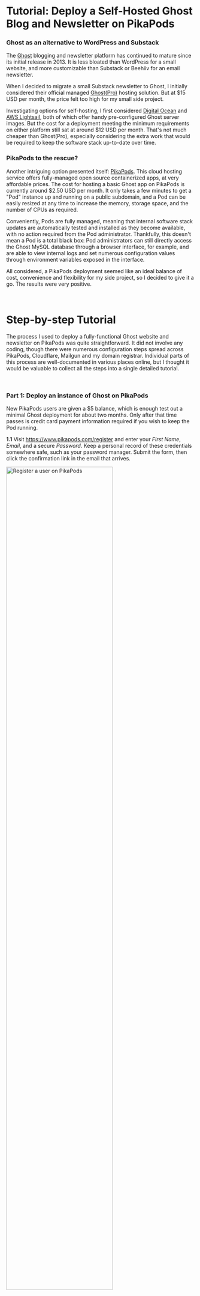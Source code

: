 # Tutorial: Deploy a Self-Hosted Ghost Blog and Newsletter on PikaPods

### Ghost as an alternative to WordPress and Substack

The [Ghost](https://ghost.org/) blogging and newsletter platform has continued to mature since its initial release in 2013. It is less bloated than WordPress for a small website, and more customizable than Substack or Beehiiv for an email newsletter.

When I decided to migrate a small Substack newsletter to Ghost, I initially considered their official managed [Ghost(Pro)](https://ghost.org/pricing/) hosting solution. But at $15 USD per month, the price felt too high for my small side project. 

Investigating options for self-hosting, I first considered [Digital Ocean](https://marketplace.digitalocean.com/apps/ghost) and [AWS Lightsail](https://docs.aws.amazon.com/lightsail/latest/userguide/amazon-lightsail-quick-start-guide-ghost.html), both of which offer handy pre-configured Ghost server images. But the cost for a deployment meeting the minimum requirements on either platform still sat at around $12 USD per month. That's not much cheaper than Ghost(Pro), especially considering the extra work that would be required to keep the software stack up-to-date over time.

### PikaPods to the rescue?
Another intriguing option presented itself: [PikaPods](https://www.pikapods.com/). This cloud hosting service offers fully-managed open source containerized apps, at very affordable prices. The cost for hosting a basic Ghost app on PikaPods is currently around $2.50 USD per month. It only takes a few minutes to get a "Pod" instance up and running on a public subdomain, and a Pod can be easily resized at any time to increase the memory, storage space, and the number of CPUs as required.

Conveniently, Pods are fully managed, meaning that internal software stack updates are automatically tested and installed as they become available, with no action required from the Pod administrator. Thankfully, this doesn't mean a Pod is a total black box: Pod administrators can still directly access the Ghost MySQL database through a browser interface, for example, and are able to view internal logs and set numerous configuration values through environment variables exposed in the interface. 

All considered, a PikaPods deployment seemed like an ideal balance of cost, convenience and flexibility for my side project, so I decided to give it a go. The results were very positive.

&nbsp;

# Step-by-step Tutorial

The process I used to deploy a fully-functional Ghost website and newsletter on PikaPods was quite straightforward. It did not involve any coding, though there were numerous configuration steps spread across PikaPods, Cloudflare, Mailgun and my domain registrar. Individual parts of this process are well-documented in various places online, but I thought it would be valuable to collect all the steps into a single detailed tutorial.


&nbsp;

### Part 1: Deploy an instance of Ghost on PikaPods
   
New PikaPods users are given a $5 balance, which is enough test out a minimal Ghost deployment for about two months. Only after that time passes is credit card payment information required if you wish to keep the Pod running.

**1.1** Visit https://www.pikapods.com/register and enter your *First Name*, *Email*, and a secure *Password*. Keep a personal record of these credentials somewhere safe, such as your password manager. Submit the form, then click the confirmation link in the email that arrives. 

<img alt="Register a user on PikaPods" src="https://raw.githubusercontent.com/garyesmith/tutorial-deploy-self-hosted-ghost-on-pikapods/refs/heads/main/images/t1.png" width="75%" />

**1.2** Visit https://www.pikapods.com/login and log in using the email address and password you registered above.

<img alt="Log in to PikaPods" src="https://raw.githubusercontent.com/garyesmith/tutorial-deploy-self-hosted-ghost-on-pikapods/refs/heads/main/images/t2.png" width="75% " />

**1.3** Click the *Add Pod* button. Under *Choose App* select *Ghost*. Under *Pod Name* type a short description of your Pod. Then choose a Pod region of *EU* or *US* depending on the expected geographic location of your blog visitors. 

<img alt="Add a Pod" src="https://raw.githubusercontent.com/garyesmith/tutorial-deploy-self-hosted-ghost-on-pikapods/refs/heads/main/images/t3.png" width="75%" />

**1.4** Click on *Resources* in the left menu, and review the default values for *CPU Cores*, *Memory*, and *Storage*. Also take a moment to note the *Monthly Cost*. You can always change these settings in the future if your Pod requires more resources. 

<img alt="Check Pod resources" src="https://raw.githubusercontent.com/garyesmith/tutorial-deploy-self-hosted-ghost-on-pikapods/refs/heads/main/images/t4.png" width="75%" />

**1.5** Click the *Add Pod* button at the lower right to create your Ghost Pod. After a few moments, the control panel for your Pod will appear. This box summarizes information about your Pod, and provides numerous configuration options under the gear icon and the *More* button. We will make use of some of those configurations later in this tutorial.

<img alt="Pod control panel" src="https://raw.githubusercontent.com/garyesmith/tutorial-deploy-self-hosted-ghost-on-pikapods/refs/heads/main/images/t5.png" width="75%" />

**1.6** Click on the green link to the right of *Domain* to open your new Ghost blog in a separate browser tab. It's alive! Not bad for a few minutes of effort. (You will notice that, for now, the blog lives on a nonsensical subdomain, in my case, *hypnotic-kestrel.pikapod.net*. Later in this tutorial, we will switch this to a personalized domain.)

<img alt="Viewing the Ghost blog" src="https://raw.githubusercontent.com/garyesmith/tutorial-deploy-self-hosted-ghost-on-pikapods/refs/heads/main/images/t6.png" width="60%" border="1" />

**1.7** Return to your PikaPods dashboard tab in your browser. Click on the link inside the orange box visible inside your Pod's control panel.

<img alt="Link to finalize Ghost setup" src="https://raw.githubusercontent.com/garyesmith/tutorial-deploy-self-hosted-ghost-on-pikapods/refs/heads/main/images/t7.png" width="70%" />
     
**1.8** This URL, which you can reach any time by simply adding */ghost* to the end of your blog's domain, is where the *Ghost Admin* tools for your blog will live. But first you'll need to create your Ghost account. To do that, enter your *Site title*, your *Full name*, your *Email address*, and a secure password. All these details can be changed later, so there's no need to agonize too much here. But make sure once again to keep a personal record of these credentials somewhere safe, such as your password manager. Then click the *Create account & start publishing* button.

<img alt="Link to finalize Ghost setup" src="https://raw.githubusercontent.com/garyesmith/tutorial-deploy-self-hosted-ghost-on-pikapods/refs/heads/main/images/t8.png" width="75%" />

**1.9** Once you are logged in, you might want to poke around to familiarize yourself with the Ghost Admin interface. Later in this tutorial I will touch on steps for installing and styling a theme, and for migrating posts and subscribers from another platform. For everything else, extensive documentation about the Ghost editor is already available in the [Ghost Manual](https://ghost.org/help/using-the-editor/). 

<img alt="Ghost Admin default view" src="https://raw.githubusercontent.com/garyesmith/tutorial-deploy-self-hosted-ghost-on-pikapods/refs/heads/main/images/t9.png" width="60%" />


&nbsp;

### Part 2: Configure a custom domain

**2.1**

&nbsp;

### Part 3: Activate and style a theme

**3.1**

&nbsp;

### Part 4: Configure Mailgun to send emails

**4.1**

&nbsp;

### Part 5: Migrate posts from Substack or WordPress (Optional)

**5.1**

&nbsp;

### Part 6: Migrate newsletter subscribers from Substack (Optional)

**6.1**

